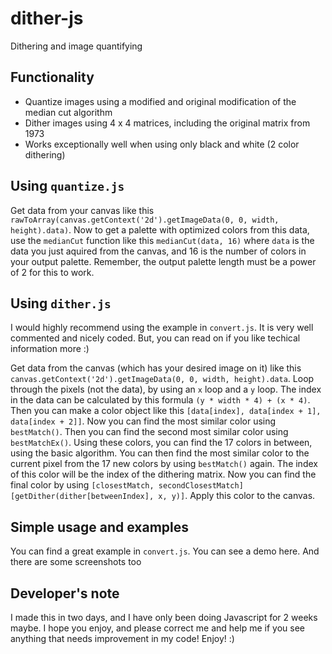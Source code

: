 # dither-js
Dithering and image quantifying 

## Functionality
 - Quantize images using a modified and original modification of the median cut algorithm
 - Dither images using 4 x 4 matrices, including the original matrix from 1973
 - Works exceptionally well when using only black and white (2 color dithering)

## Using `quantize.js`
Get data from your canvas like this `rawToArray(canvas.getContext('2d').getImageData(0, 0, width, height).data)`. Now to get a palette with optimized colors from this data, use the `medianCut` function like this `medianCut(data, 16)` where `data` is the data you just aquired from the canvas, and 16 is the number of colors in your output palette. Remember, the output palette length must be a power of 2 for this to work.

## Using `dither.js`
I would highly recommend using the example in `convert.js`. It is very well commented and nicely coded. But, you can read on if you like techical information more :)

Get data from the canvas (which has your desired image on it) like this `canvas.getContext('2d').getImageData(0, 0, width, height).data`. Loop through the pixels (not the data), by using an `x` loop and a `y` loop. The index in the data can be calculated by this formula `(y * width * 4) + (x * 4)`. Then you can make a color object like this `[data[index], data[index + 1], data[index + 2]]`. Now you can find the most similar color using `bestMatch()`. Then you can find the second most similar color using `bestMatchEx()`. Using these colors, you can find the 17 colors in between, using the basic algorithm. You can then find the most similar color to the current pixel from the 17 new colors by using `bestMatch()` again. The index of this color will be the index of the dithering matrix. Now you can find the final color by using `[closestMatch, secondClosestMatch][getDither(dither[betweenIndex], x, y)]`. Apply this color to the canvas.

## Simple usage and examples

You can find a great example in `convert.js`. You can see a demo here. And there are some screenshots too

## Developer's note
I made this in two days, and I have only been doing Javascript for 2 weeks maybe. I hope you enjoy, and please correct me and help me if you see anything that needs improvement in my code! Enjoy! :)
